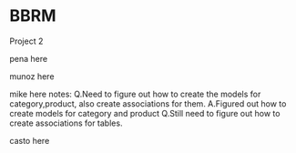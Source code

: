 # BBRM
Project 2

pena here

munoz here

mike here
notes: 
Q.Need to figure out how to create the models for category,product, also create associations for them.
A.Figured out how to create models for category and product
Q.Still need to figure out how to create associations for tables. 

casto here


